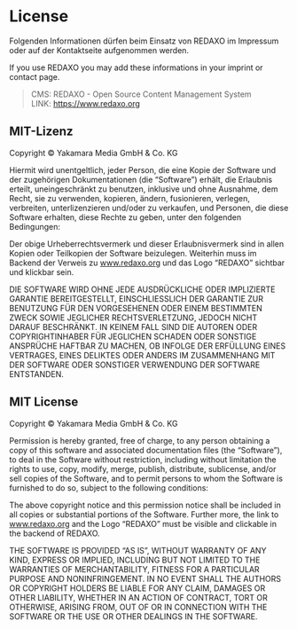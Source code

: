 License
=======

Folgenden Informationen dürfen beim Einsatz von REDAXO im Impressum oder auf
der Kontaktseite aufgenommen werden.

If you use REDAXO you may add these informations in your imprint or contact page.

> CMS: REDAXO - Open Source Content Management System  
> LINK: https://www.redaxo.org


MIT-Lizenz
----------

Copyright © Yakamara Media GmbH & Co. KG

Hiermit wird unentgeltlich, jeder Person, die eine Kopie der Software und der zugehörigen Dokumentationen (die “Software”) erhält, die Erlaubnis erteilt, uneingeschränkt zu benutzen, inklusive und ohne Ausnahme, dem Recht, sie zu verwenden, kopieren, ändern, fusionieren, verlegen, verbreiten, unterlizenzieren und/oder zu verkaufen, und Personen, die diese Software erhalten, diese Rechte zu geben, unter den folgenden Bedingungen:

Der obige Urheberrechtsvermerk und dieser Erlaubnisvermerk sind in allen Kopien oder Teilkopien der Software beizulegen. Weiterhin muss im Backend der Verweis zu www.redaxo.org und das Logo “REDAXO” sichtbar und klickbar sein.

DIE SOFTWARE WIRD OHNE JEDE AUSDRÜCKLICHE ODER IMPLIZIERTE GARANTIE BEREITGESTELLT, EINSCHLIESSLICH DER GARANTIE ZUR BENUTZUNG FÜR DEN VORGESEHENEN ODER EINEM BESTIMMTEN ZWECK SOWIE JEGLICHER RECHTSVERLETZUNG, JEDOCH NICHT DARAUF BESCHRÄNKT. IN KEINEM FALL SIND DIE AUTOREN ODER COPYRIGHTINHABER FÜR JEGLICHEN SCHADEN ODER SONSTIGE ANSPRÜCHE HAFTBAR ZU MACHEN, OB INFOLGE DER ERFÜLLUNG EINES VERTRAGES, EINES DELIKTES ODER ANDERS IM ZUSAMMENHANG MIT DER SOFTWARE ODER SONSTIGER VERWENDUNG DER SOFTWARE ENTSTANDEN.


MIT License
-----------

Copyright © Yakamara Media GmbH & Co. KG

Permission is hereby granted, free of charge, to any person obtaining a copy of this software and associated documentation files (the “Software”), to deal in the Software without restriction, including without limitation the rights to use, copy, modify, merge, publish, distribute, sublicense, and/or sell copies of the Software, and to permit persons to whom the Software is furnished to do so, subject to the following conditions:

The above copyright notice and this permission notice shall be included in all copies or substantial portions of the Software. Further more, the link to www.redaxo.org and the Logo “REDAXO” must be visible and clickable in the backend of REDAXO.

THE SOFTWARE IS PROVIDED “AS IS”, WITHOUT WARRANTY OF ANY KIND, EXPRESS OR IMPLIED, INCLUDING BUT NOT LIMITED TO THE WARRANTIES OF MERCHANTABILITY, FITNESS FOR A PARTICULAR PURPOSE AND NONINFRINGEMENT. IN NO EVENT SHALL THE AUTHORS OR COPYRIGHT HOLDERS BE LIABLE FOR ANY CLAIM, DAMAGES OR OTHER LIABILITY, WHETHER IN AN ACTION OF CONTRACT, TORT OR OTHERWISE, ARISING FROM, OUT OF OR IN CONNECTION WITH THE SOFTWARE OR THE USE OR OTHER DEALINGS IN THE SOFTWARE.
